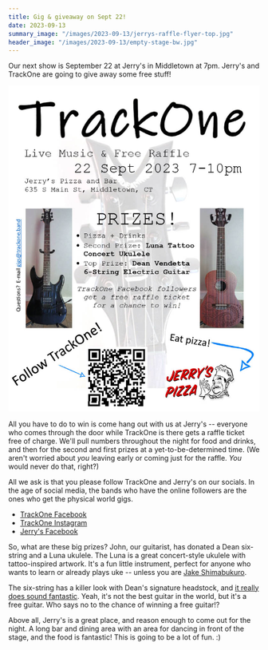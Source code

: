 ```yaml
---
title: Gig & giveaway on Sept 22!
date: 2023-09-13
summary_image: "/images/2023-09-13/jerrys-raffle-flyer-top.jpg"
header_image: "/images/2023-09-13/empty-stage-bw.jpg"
---
```


Our next show is September 22 at Jerry's in Middletown at 7pm.
Jerry's and TrackOne are going to give away some free stuff!

![](/images/2023-09-13/jerrys-raffle-flyer.jpg)

All you have to do to win is come hang out with us at Jerry's -- everyone who comes through the door while TrackOne is there gets a raffle ticket free of charge.
We'll pull numbers throughout the night for food and drinks, and then for the second and first prizes at a yet-to-be-determined time.
(We aren't worried about *you* leaving early or coming just for the raffle.  *You* would never do that, right?)

All we ask is that you please follow TrackOne and Jerry's on our socials.
In the age of social media, the bands who have the online followers are the ones who get the physical world gigs.

* [TrackOne Facebook](https://www.facebook.com/trackone.band.ct)
* [TrackOne Instagram](https://www.instagram.com/trackone.band)
* [Jerry's Facebook](https://www.facebook.com/JerrysPizzaCT/)

So, what are these big prizes?  John, our guitarist, has donated a Dean six-string and a Luna ukulele.
The Luna is a great concert-style ukulele with tattoo-inspired artwork.
It's a fun little instrument, perfect for anyone who wants to learn or already plays uke -- unless you are [Jake Shimabukuro](https://youtu.be/VX5rHDrJ6Ko?si=7b6iz3UXLDXc4m6k&t=45).

The six-string has a killer look with Dean's signature headstock,
and [it really does sound fantastic](https://youtu.be/pDfjEYuRVJU?si=I-48fN_iYVTMo2TH).
Yeah, it's not the best guitar in the world, but it's a free guitar.
Who says no to the chance of winning a free guitar!?


Above all, Jerry's is a great place, and reason enough to come out for the night.
A long bar and dining area with an area for dancing in front of the stage, and the food is fantastic!
This is going to be a lot of fun.  :)
